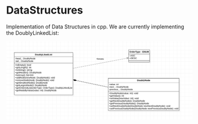 # DataStructures
Implementation of Data Structures in cpp. We are currently implementing the DoublyLinkedList:

![alt text](https://github.com/CristoferSilva/DataStructures/blob/main/images/DataStructureUml.png)
